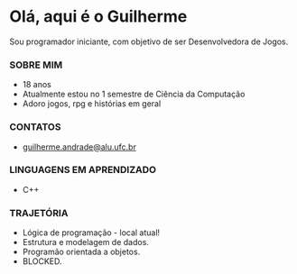 # **Olá, aqui é o Guilherme**

Sou programador iniciante, com objetivo de ser Desenvolvedora de Jogos.

### SOBRE MIM
- 18 anos
- Atualmente estou no 1 semestre de Ciência da Computação
- Adoro jogos, rpg e histórias em geral

### CONTATOS 
- guilherme.andrade@alu.ufc.br
  
### LINGUAGENS EM APRENDIZADO
- C++

### TRAJETÓRIA
- Lógica de programação - local atual!
- Estrutura e modelagem de dados.
- Programão orientada a objetos.
- BLOCKED.
